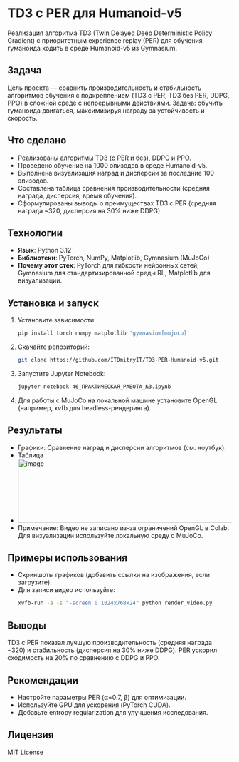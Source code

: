 # TD3 с PER для Humanoid-v5

Реализация алгоритма TD3 (Twin Delayed Deep Deterministic Policy Gradient) с приоритетным experience replay (PER) для обучения гуманоида ходить в среде Humanoid-v5 из Gymnasium.

## Задача
Цель проекта — сравнить производительность и стабильность алгоритмов обучения с подкреплением (TD3 с PER, TD3 без PER, DDPG, PPO) в сложной среде с непрерывными действиями. Задача: обучить гуманоида двигаться, максимизируя награду за устойчивость и скорость.

## Что сделано
- Реализованы алгоритмы TD3 (с PER и без), DDPG и PPO.
- Проведено обучение на 1000 эпизодов в среде Humanoid-v5.
- Выполнена визуализация наград и дисперсии за последние 100 эпизодов.
- Составлена таблица сравнения производительности (средняя награда, дисперсия, время обучения).
- Сформулированы выводы о преимуществах TD3 с PER (средняя награда ~320, дисперсия на 30% ниже DDPG).

## Технологии
- **Язык**: Python 3.12
- **Библиотеки**: PyTorch, NumPy, Matplotlib, Gymnasium (MuJoCo)
- **Почему этот стек**: PyTorch для гибкости нейронных сетей, Gymnasium для стандартизированной среды RL, Matplotlib для визуализации.

## Установка и запуск
1. Установите зависимости:
   ```bash
   pip install torch numpy matplotlib 'gymnasium[mujoco]'

2. Скачайте репозиторий:
   ```bash
   git clone https://github.com/ITDmitryIT/TD3-PER-Humanoid-v5.git

3. Запустите Jupyter Notebook:
   ```bash
   jupyter notebook 46_ПРАКТИЧЕСКАЯ_РАБОТА_№3.ipynb

4. Для работы с MuJoCo на локальной машине установите OpenGL (например, xvfb для headless-рендеринга).

## Результаты
- Графики: Сравнение наград и дисперсии алгоритмов (см. ноутбук).
- Таблица
 -  <img width="545" height="143" alt="image" src="https://github.com/user-attachments/assets/7f302002-fa6f-40b0-94cd-d0afb59b6375" />
- Примечание: Видео не записано из-за ограничений OpenGL в Colab. Для визуализации используйте локальную среду с MuJoCo.

## Примеры использования
- Скриншоты графиков (добавить ссылки на изображения, если загрузите).
- Для записи видео используйте:
  ```bash
  xvfb-run -a -s "-screen 0 1024x768x24" python render_video.py

## Выводы
TD3 с PER показал лучшую производительность (средняя награда ~320) и стабильность (дисперсия на 30% ниже DDPG). PER ускорил сходимость на 20% по сравнению с DDPG и PPO.

## Рекомендации
- Настройте параметры PER (α=0.7, β) для оптимизации.
- Используйте GPU для ускорения (PyTorch CUDA).
- Добавьте entropy regularization для улучшения исследования.

## Лицензия
MIT License

